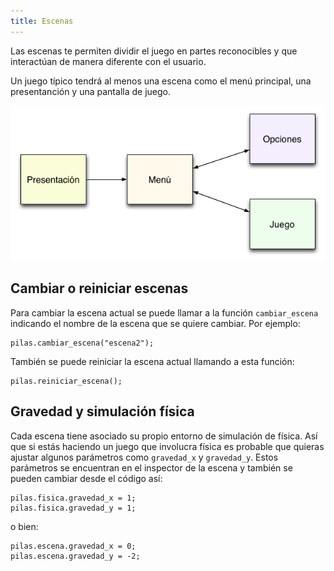 ```yaml
---
title: Escenas
---
```


Las escenas te permiten dividir el juego en partes reconocibles y que interactúan de manera diferente con el usuario.

Un juego típico tendrá al menos una escena como el menú principal, una presentanción y una pantalla de juego.

![](imagenes/assets/escenas_juego.png)

## Cambiar o reiniciar escenas

Para cambiar la escena actual se puede llamar a la función `cambiar_escena`
indicando el nombre de la escena que se quiere cambiar. Por ejemplo:

```
pilas.cambiar_escena("escena2");
```

También se puede reiniciar la escena actual llamando a esta
función:

```
pilas.reiniciar_escena();
```

## Gravedad y simulación física

Cada escena tiene asociado su propio entorno de simulación
de física. Así que si estás haciendo un juego que involucra
física es probable que quieras ajustar algunos parámetros
como `gravedad_x` y `gravedad_y`. Estos parámetros se
encuentran en el inspector de la escena y también se pueden
cambiar desde el código así:

```
pilas.fisica.gravedad_x = 1;
pilas.fisica.gravedad_y = 1;
```

o bien:

```
pilas.escena.gravedad_x = 0;
pilas.escena.gravedad_y = -2;
```
